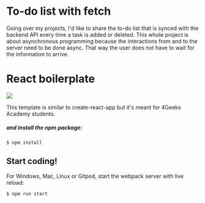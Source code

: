 # To-do list with fetch

<p>Going over my projects, I'd like to share the to-do list that is synced with the backend API every time a task is added or deleted. This whole project is about asynchronous programming because the interactions from and to the server need to be done async. That way the user does not have to wait for the information to arrive.</p>

# React boilerplate
<p>
  <a href="https://gitpod.io#https://github.com/4GeeksAcademy/react-hello.git"><img src="https://raw.githubusercontent.com/4GeeksAcademy/react-hello/master/open-in-gitpod.svg?sanitize=true" />
  </a>
</p>

This template is similar to create-react-app but it's meant for 4Geeks Academy students.

##### and install the npm package:
```
$ npm install
```

## Start coding!

For Windows, Mac, Linux or Gitpod, start the webpack server with live reload:
```
$ npm run start
```



